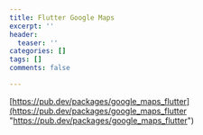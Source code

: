 ```yaml
---
title: Flutter Google Maps
excerpt: ''
header:
  teaser: ''
categories: []
tags: []
comments: false

---
```

[https://pub.dev/packages/google_maps_flutter](https://pub.dev/packages/google_maps_flutter "https://pub.dev/packages/google_maps_flutter")